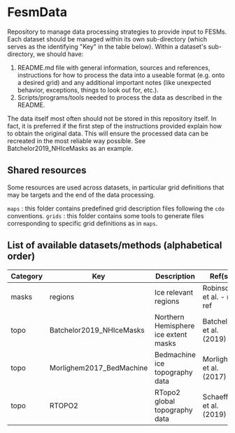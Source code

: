# FesmData

Repository to manage data processing strategies to provide input to FESMs. Each dataset should be managed within its own sub-directory (which serves as the identifying "Key" in the table below). Within a dataset's sub-directory, we should have:

1. README.md file with general information, sources and references, instructions for how to process the data into a useable format (e.g. onto a desired grid) and any additional important notes (like unexpected behavior, exceptions, things to look out for, etc.).
2. Scripts/programs/tools needed to process the data as described in the README.

The data itself most often should not be stored in this repository itself. In fact, it is preferred if the first step of the instructions provided explain how to obtain the original data. This will ensure the processed data can be recreated in the most reliable way possible. See Batchelor2019_NHIceMasks as an example.

## Shared resources

Some resources are used across datasets, in particular grid definitions that may be targets and the end of the data processing.

`maps` : this folder contains predefined grid description files following the `cdo` conventions.
`grids` : this folder contains some tools to generate files corresponding to specific grid definitions as in `maps`.

## List of available datasets/methods (alphabetical order)

| Category | Key | Description | Ref(s) |
|----------|-----|-------------|--------|
| masks    | regions                  | Ice relevant regions                 | Robinson et al.  - no ref |
| topo     | Batchelor2019_NHIceMasks | Northern Hemisphere ice extent masks | Batchelor et al. (2019)   |
| topo     | Morlighem2017_BedMachine | Bedmachine ice topography data       | Morlighem et al. (2017)   |
| topo     | RTOPO2                   | RTopo2 global topography data        | Schaeffer et al. (2019)   |